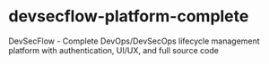 # devsecflow-platform-complete
DevSecFlow - Complete DevOps/DevSecOps lifecycle management platform with authentication, UI/UX, and full source code
